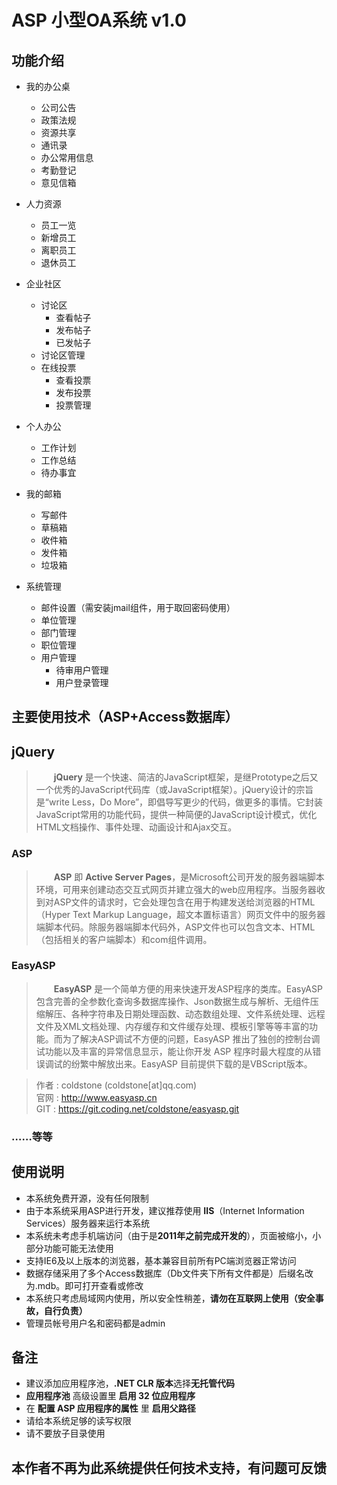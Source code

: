 # ASP 小型OA系统 v1.0

## 功能介绍

* 我的办公桌
  * 公司公告
  * 政策法规
  * 资源共享
  * 通讯录
  * 办公常用信息
  * 考勤登记
  * 意见信箱

* 人力资源
  * 员工一览
  * 新增员工
  * 离职员工
  * 退休员工

* 企业社区
  * 讨论区
    * 查看帖子
    * 发布帖子
    * 已发帖子
  * 讨论区管理
  * 在线投票
    * 查看投票
    * 发布投票
    * 投票管理

* 个人办公
  * 工作计划
  * 工作总结
  * 待办事宜

* 我的邮箱
  * 写邮件
  * 草稿箱
  * 收件箱
  * 发件箱
  * 垃圾箱

* 系统管理
  * 邮件设置（需安装jmail组件，用于取回密码使用）
  * 单位管理
  * 部门管理
  * 职位管理
  * 用户管理
    * 待审用户管理
    * 用户登录管理

## 主要使用技术（ASP+Access数据库）

## jQuery

> 　　**jQuery** 是一个快速、简洁的JavaScript框架，是继Prototype之后又一个优秀的JavaScript代码库（或JavaScript框架）。jQuery设计的宗旨是“write Less，Do More”，即倡导写更少的代码，做更多的事情。它封装JavaScript常用的功能代码，提供一种简便的JavaScript设计模式，优化HTML文档操作、事件处理、动画设计和Ajax交互。

### ASP

> 　　**ASP** 即 **Active Server Pages**，是Microsoft公司开发的服务器端脚本环境，可用来创建动态交互式网页并建立强大的web应用程序。当服务器收到对ASP文件的请求时，它会处理包含在用于构建发送给浏览器的HTML（Hyper Text Markup Language，超文本置标语言）网页文件中的服务器端脚本代码。除服务器端脚本代码外，ASP文件也可以包含文本、HTML（包括相关的客户端脚本）和com组件调用。

### EasyASP

> 　　**EasyASP** 是一个简单方便的用来快速开发ASP程序的类库。EasyASP 包含完善的全参数化查询多数据库操作、Json数据生成与解析、无组件压缩解压、各种字符串及日期处理函数、动态数组处理、文件系统处理、远程文件及XML文档处理、内存缓存和文件缓存处理、模板引擎等等丰富的功能。而为了解决ASP调试不方便的问题，EasyASP 推出了独创的控制台调试功能以及丰富的异常信息显示，能让你开发 ASP 程序时最大程度的从错误调试的纷繁中解放出来。EasyASP 目前提供下载的是VBScript版本。

> 作者 : coldstone (coldstone[at]qq.com)<br>
> 官网 : http://www.easyasp.cn<br>
> GIT : https://git.coding.net/coldstone/easyasp.git

### ……等等

## 使用说明

* 本系统免费开源，没有任何限制
* 由于本系统采用ASP进行开发，建议推荐使用 **IIS**（Internet Information Services）服务器来运行本系统
* 本系统未考虑手机端访问（由于是**2011年之前完成开发的**），页面被缩小，小部分功能可能无法使用
* 支持IE6及以上版本的浏览器，基本兼容目前所有PC端浏览器正常访问
* 数据存储采用了多个Access数据库（Db文件夹下所有文件都是）后缀名改为.mdb。即可打开查看或修改
* 本系统只考虑局域网内使用，所以安全性稍差，**请勿在互联网上使用（安全事故，自行负责）**
* 管理员帐号用户名和密码都是admin

## 备注

* 建议添加应用程序池，**.NET CLR 版本**选择**无托管代码**
* **应用程序池** 高级设置里 **启用 32 位应用程序**
* 在 **配置 ASP 应用程序的属性** 里 **启用父路径**
* 请给本系统足够的读写权限
* 请不要放子目录使用

## 本作者不再为此系统提供任何技术支持，有问题可反馈
